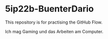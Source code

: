# 5ip22b-BuenterDario
This repository is for practising the GitHub Flow.

Ich mag Gaming und das Arbeiten am Computer.
